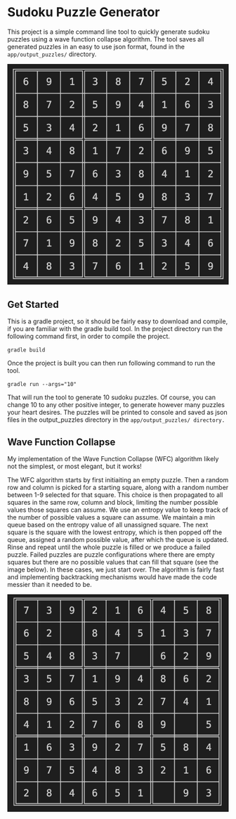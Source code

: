# Sudoku Puzzle Generator

This project is a simple command line tool to quickly generate sudoku puzzles using a wave function collapse algorithm. The tool saves all generated puzzles in an easy to use json format, found in the `app/output_puzzles/` directory.

![1718087921680](image/README/1718087921680.png "An example puzzle")

## Get Started

This is a gradle project, so it should be fairly easy to download and compile, if you are familiar with the gradle build tool. In the project directory run the following command first, in order to compile the project.

```
gradle build
```

Once the project is built you can then run following command to run the tool.

```
gradle run --args="10"
```

That will run the tool to generate 10 sudoku puzzles. Of course, you can change 10 to any other positive integer, to generate however many puzzles your heart desires. The puzzles will be printed to console and saved as json files in the output_puzzles directory in the `app/output_puzzles/ directory.`

## Wave Function Collapse

My implementation of the Wave Function Collapse (WFC) algorithm likely not the simplest, or most elegant, but it works! 

The WFC algorithm starts by first initiaiting an empty puzzle. Then a random row and column is picked for a starting square, along with a random number between 1-9 selected for that square. This choice is then propagated to all squares in the same row, column and block, limiting the number possible values those squares can assume. We use an entropy value to keep track of the number of possible values a square can assume. We maintain a min queue based on the entropy value of all unassigned square. The next square is the square with the lowest entropy, which is then popped off the queue, assigned a random possible value, after which the queue is updated. Rinse and repeat until the whole puzzle is filled or we produce a failed puzzle. Failed puzzles are puzzle configurations where there are empty squares but there are no possible values that can fill that square (see the image below). In these cases, we just start over. The algorithm is fairly fast and implementing backtracking mechanisms would have made the code messier than it needed to be.

![1718090156345](image/README/1718090156345.png)

